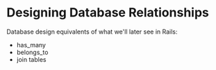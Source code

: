 # Designing Database Relationships

Database design equivalents of what we'll later see in Rails:

* has_many
* belongs_to
* join tables
